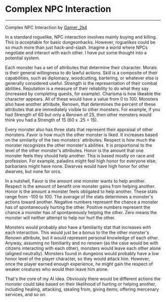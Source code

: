 # Complex NPC Interaction

---

Complex NPC Interaction by [Gamer_2k4](gamer_2k4.md)

In a standard roguelike, NPC interaction involves mainly buying and killing. This is acceptable for basic dungeonhacks. However, roguelikes could be so much more than just hack-and-slash. Imagine a world where NPCs negotiate and interact with each other. I have put some thought into a potential system.

Each monster has a set of attributes that determine their character. Morals is their general willingness to do lawful actions. Skill is a composite of their capabilities, such as diplomacy, woodcutting, bartering, or whatever else is generally considered useful. Strength is the representation of their combat abilities. Reputation is a measure of their reliability to do what they say (increased by completing quests, for example). Charisma is how likeable the character appears. All of these would have a value from 0 to 100. Monsters also have another attribute, Renown, that determines the percent of these attributes that are immediately visible to other monsters. For example, if you had Strength of 60 but only a Renown of 25, then other monsters would think you had a Strength of 15 (60 x .25 = 15).

Every monster also has three stats that represent their appraisal of other monsters. Favor is how much the other monster is liked. It increases based on the similarity of the two monsters' attributes. Respect is how much the monster recognizes the other monster's abilities. It is proportional to the level of the other monster's attributes. Honor is the amount that one monster feels they should help another. This is based mostly on race and profession. For example, paladins might feel high honor for everyone else; barbarians might have none. Dwarves would have high honor for other dwarves, but none for orcs.

In a nutshell, Favor is the amount one monster wants to help another. Respect is the amount of benefit one monster gains from helping another. Honor is the amount a monster feels obligated to help another. These stats range from -100 to 100. The average of the stats determines a monster's actions toward another. Negative numbers represent the chance a monster has of spontaneously hurting the other. Positive numbers represent the chance a monster has of spontaneously helping the other. Zero means the monster will neither attempt to help nor hurt the other.

Monsters would probably also have a familiarity stat that increases with each interaction. This would just be a bonus to the the other monster's Renown attribute, but it would represent personal knowledge of each other. Anyway, assuming no familiarity and no renown (as the case would be with citizens interacting with each other), monsters would leave each other alone (aligned neutrally). Monsters found in dungeons would probably have a low honor level of the player character, so they would attack him. However, once the player earned enough experience, he might gain the respect of weaker creatures who would then leave him alone.

That's the core of my AI idea. Obviously there would be different actions the monster could take based on their likelihood of hurting or helping another, including healing, attacking, stealing from, giving items, offering mercenary services, and so on.
